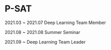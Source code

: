 # P-SAT
2021.03 ~ 2021.07 Deep Learning Team Member

2021.08 ~ 2021.08 Summer Seminar

2021.09 ~ Deep Learning Team Leader
